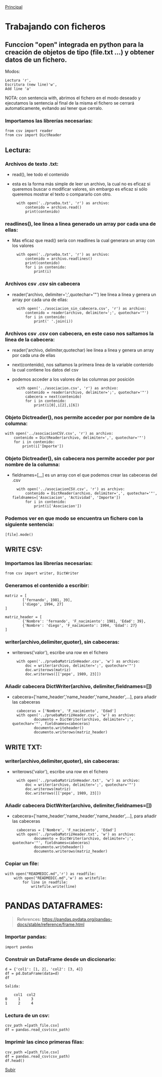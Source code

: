 <a name="top"></a>
[Principal](../README.md)<br/>

# Trabajando con ficheros
## Funccion "open" integrada en python para la creación de objetos de tipo (file.txt ...) y obtener datos de un fichero.
Modos:

	Lectura 'r', 
	Escritura (new line)'w', 
	Add line 'a'

NOTA: con sentencia with, abrimos el fichero en el modo deseado y ejecutamos la sentencia al final de la misma el fichero se cerrará automaticamente, evitando así tener que cerralo.

### Importamos las librerías necesarias:

    from csv import reader
    from csv import DictReader
## Lectura:

### Archivos de texto .txt:
- read(), lee todo el contenido
- esta es la forma más simple de leer un archivo, la cual no es eficaz si queremos buscar o modificar valores, sin embargo es eficaz si sólo queremos mostrar el texto o compararlo con otro.

        with open('../prueba.txt', 'r') as archivo:
            contenido = archivo.read()
            print(contenido)

### readlines(), lee linea a linea generado un array por cada una de ellas:
- Mas eficaz que read() sería con readlines la cual generara un array con los valores

        with open('../prueba.txt', 'r') as archivo:
            contenido = archivo.readlines()
            print(contenido)
            for i in contenido:
                print(i)

### Archivos csv .csv sin cabecera
- reader('archivo, delimiter=';',quotechar='"') lee linea a linea y genera un array por cada una de ellas:

        with open('../asociacion_sin_cabecera.csv', 'r') as archivo:
            contenido = reader(archivo, delimiter=';', quotechar='"')
            for i in contenido:
                print(' '.join(i))

### Archivos csv .csv con cabecera, en este caso nos saltamos la linea de la cabecera:
- reader('archivo, delimiter,quotechar) lee linea a linea y genera un array por cada una de ellas
- next(contenido), nos saltamos la primera linea de la variable contenido la cual contiene los datos del csv
- podemos acceder a los valores de las columnas por posición

        with open('../asociacion.csv', 'r') as archivo:
            contenido = reader(archivo, delimiter=';', quotechar='"')
            cabecera = next(contenido)
            for i in contenido:
                print(i[0],i[2],i[6])

### Objeto Dictreader(), nos permite acceder por por nombre de la columna:
    with open('../asociacionCSV.csv', 'r') as archivo:
        contenido = DictReader(archivo, delimiter=',', quotechar='"')
        for i in contenido:
            print(i['Importe'])

### Objeto Dictreader(), sin cabecera nos permite acceder por por nombre de la columna:
- fieldnames=[,,,] es un array con el que podemos crear las cabeceras del .csv

        with open('../asociacionCSV.csv', 'r') as archivo:
            contenido = DictReader(archivo, delimiter=',', quotechar='"', fieldnames=['Asociacion', 'Actividad', 'Importe'])
            for i in contenido:
                print(i['Asociacion'])


### Podemos ver en que modo se encuentra un fichero con la siguiente sentencia:
	[file].mode()

## WRITE CSV:

### Importamos las librerías necesarias:
	from csv import writer, DictWriter

### Generamos el contenido a escribir:
	matriz = [
    		['fernando', 1981, 39],
    		['diego', 1994, 27]
	]

	matriz_header = [
    		{'Nombre': 'fernando', 'F_nacimiento': 1981, 'Edad': 39},
    		{'Nombre': 'diego', 'F_nacimiento': 1994, 'Edad': 27}
	]

### writer(archivo,delimiter,quoter), sin cabeceras:
- writerows('valor'), escribe una row en el fichero

		with open('../pruebaMatrizSnHeader.csv', 'w') as archivo:
   			doc = writer(archivo, delimiter=';', quotechar='"')
  			doc.writerows(matriz)
 			doc.writerows([['pepe', 1989, 23]])

### Añadir cabecera DictWriter(archivo, delimiter,fieldnames=[])
- cabecera=['name_header','name_header','name_header',...], para añadir las cabeceras

		cabeceras = ['Nombre', 'F_nacimiento', 'Edad']
		with open('../pruebaMatrizHeader.csv', 'w') as archivo:
    			documento = DictWriter(archivo, delimiter=';', quotechar='"', fieldnames=cabeceras)
    			documento.writeheader()
    			documento.writerows(matriz_header)

## WRITE TXT:
### writer(archivo,delimiter,quoter), sin cabeceras:
- writerows('valor'), escribe una row en el fichero

		with open('../pruebaMatrizSnHeader.txt', 'w') as archivo:
   			doc = writer(archivo, delimiter=';', quotechar='"')
  			doc.writerows(matriz)
 			doc.writerows([['pepe', 1989, 23]])

### Añadir cabecera DictWriter(archivo, delimiter,fieldnames=[])
- cabecera=['name_header','name_header','name_header',...], para añadir las cabeceras

		cabeceras = ['Nombre', 'F_nacimiento', 'Edad']
		with open('../pruebaMatrizHeader.txt', 'w') as archivo:
    			documento = DictWriter(archivo, delimiter=';', quotechar='"', fieldnames=cabeceras)
    			documento.writeheader()
    			documento.writerows(matriz_header)

### Copiar un file:
	
	with open("READMEDIC.md",'r') as readfile:
		with open("READMEDIC.md",'w') as writefile:
			for line in readfile:
		   		writefile.write(line)
				
# PANDAS DATAFRAMES:

> References: <https://pandas.pydata.org/pandas-docs/stable/reference/frame.html>

### Importar pandas:
	import pandas
	
### Construir un DataFrame desde un diccionario:
	d = {'col1': [1, 2], 'col2': [3, 4]}
	df = pd.DataFrame(data=d)
	df
	
	Salida:
	
	    col1  col2
	0     1     3
	1     2     4

### Lectura de un csv:
	csv_path =[path_file.csv]
	df = pandas.read_csv(csv_path)

### Imprimir las cinco primeras filas:
	csv_path =[path_file.csv]
	df = pandas.read_csv(csv_path)
	df.head()


[Subir](#top)
